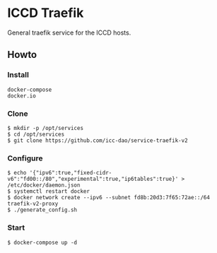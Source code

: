 # ICCD Traefik
General traefik service for the ICCD hosts.

## Howto

### Install
``` 
docker-compose
docker.io
```

### Clone
```
$ mkdir -p /opt/services
$ cd /opt/services
$ git clone https://github.com/icc-dao/service-traefik-v2
```

### Configure
```
$ echo '{"ipv6":true,"fixed-cidr-v6":"fd00::/80","experimental":true,"ip6tables":true}' > /etc/docker/daemon.json
$ systemctl restart docker
$ docker network create --ipv6 --subnet fd8b:20d3:7f65:72ae::/64 traefik-v2-proxy
$ ./generate_config.sh
```

### Start
```
$ docker-compose up -d
```